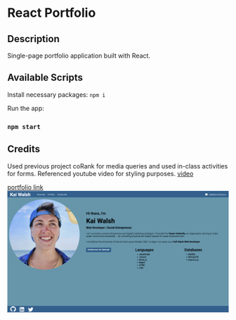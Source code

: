 # React Portfolio

## Description
Single-page portfolio application built with React.


## Available Scripts

Install necessary packages:
`npm i`

Run the app:

### `npm start`

## Credits
Used previous project coRank for media queries and used in-class activities for forms. Referenced youtube video for styling purposes.
[video](https://www.youtube.com/watch?v=7WwtzsSHdpI)

[portfolio link]()
![portfolio](./public/assets/reactPortfolio.png)